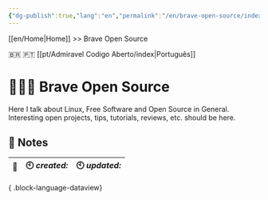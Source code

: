 ```yaml
---
{"dg-publish":true,"lang":"en","permalink":"/en/brave-open-source/index/","dgPassFrontmatter":true}
---
```


[[en/Home\|Home]] >> Brave Open Source

🇧🇷 🇵🇹 [[pt/Admiravel Codigo Aberto/index\|Português]]
# 🧑🏻‍💻 Brave Open Source

Here I talk about Linux, Free Software and Open Source in General. Interesting open projects, tips, tutorials, reviews, etc. should be here.

## 📒 Notes

| 🔗 | 🕙 *created:* | 🕙 *updated:* |
| -- | ------------- | ------------- |

{ .block-language-dataview}